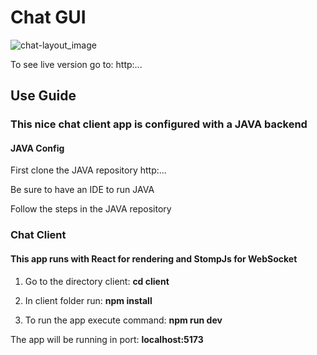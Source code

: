 # Chat GUI

![chat-layout_image](some/image.png)

To see live version go to: http:...

## Use Guide

<h3>This nice chat client app is configured with a JAVA backend</h3>

#### JAVA Config

<p>First clone the JAVA repository http:...</p>

<p>Be sure to have an IDE to run JAVA</p>

<p>Follow the steps in the JAVA repository</p>

### Chat Client

<h4>This app runs with React for rendering and StompJs for WebSocket</h4>

1. <p>Go to the directory client: <b>cd client</b></p>

2. <p>In client folder run: <b>npm install</b></p>

3. <p>To run the app execute command: <b>npm run dev</b></p>

<p>The app will be running in port: <b>localhost:5173</b></p>





